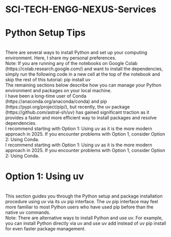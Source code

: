 # SCI-TECH-ENGG-NEXUS-Services
# Python Setup Tips
<br>
There are several ways to install Python and set up your computing environment. Here, I share my personal preferences.
<br>
Note: If you are running any of the notebooks on Google Colab (https://colab.research.google.com/) and want to install the dependencies, simply run the following code in a new cell at the top of the notebook and skip the rest of this tutorial: pip install uv
<br>
The remaining sections below describe how you can manage your Python environment and packages on your local machine.
<br>
I have been a long-time user of Conda (https://anaconda.org/anaconda/conda) and pip (https://pypi.org/project/pip/), but recently, the uv package (https://github.com/astral-sh/uv) has gained significant traction as it provides a faster and more efficient way to install packages and resolve dependencies.
<br>
I recommend starting with Option 1: Using uv as it is the more modern approach in 2025. If you encounter problems with Option 1, consider Option 2: Using Conda.
<br>
I recommend starting with Option 1: Using uv as it is the more modern approach in 2025. If you encounter problems with Option 1, consider Option 2: Using Conda.
<br>

# Option 1: Using uv
<br>
This section guides you through the Python setup and package installation procedure using uv via its uv pip interface. The uv pip interface may feel more familiar to most Python users who have used pip before than the native uv commands.
<br>
Note: There are alternative ways to install Python and use uv. For example, you can install Python directly via uv and use uv add instead of uv pip install for even faster package management.

